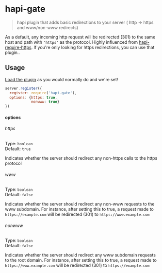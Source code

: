 hapi-gate
==================

> hapi plugin that adds basic redirections to your server ( http -> https and www/non-www redirects)

As a default, any incoming http request will be redirected (301) to the same host and path with `'https'` as the protocol. 
Highly influenced from [hapi-require-https](https://github.com/bendrucker/hapi-require-https). If you're only looking for https redirections, you can use that plugin..

## Usage

[Load the plugin](http://hapijs.com/tutorials/plugins#loading-a-plugin) as you would normally do and we're set!

```js
server.register({
  register: require('hapi-gate'),
  options: {https: true,
            nonwww: true}
})
```

#### options

###### https

Type: `boolean`  
Default: `true`

Indicates whether the server should redirect any non-https calls to the https protocol

###### www

Type: `boolean`  
Default: `false`

Indicates whether the server should redirect any non-www requests to the www subdomain. For instance, after setting this to true, a request made to `https://example.com` will be redirected (301) to `https://www.example.com`

###### nonwww

Type: `boolean`  
Default: `false`

Indicates whether the server should redirect any www subdomain requests to the root domain. For instance, after setting this to true, a request made to `https://www.example.com` will be redirected (301) to `https://example.com`
